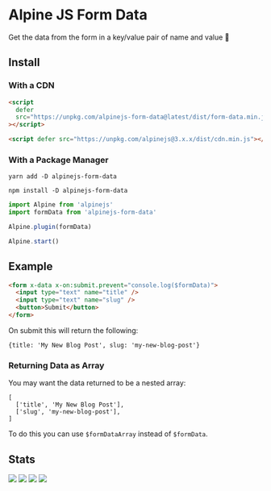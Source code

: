 # Alpine JS Form Data

Get the data from the form in a key/value pair of name and value 🥯

## Install

### With a CDN

```html
<script
  defer
  src="https://unpkg.com/alpinejs-form-data@latest/dist/form-data.min.js"
></script>

<script defer src="https://unpkg.com/alpinejs@3.x.x/dist/cdn.min.js"></script>
```

### With a Package Manager

```shell
yarn add -D alpinejs-form-data

npm install -D alpinejs-form-data
```

```js
import Alpine from 'alpinejs'
import formData from 'alpinejs-form-data'

Alpine.plugin(formData)

Alpine.start()
```

## Example

```html
<form x-data x-on:submit.prevent="console.log($formData)">
  <input type="text" name="title" />
  <input type="text" name="slug" />
  <button>Submit</button>
</form>
```

On submit this will return the following:

```
{title: 'My New Blog Post', slug: 'my-new-blog-post'}
```

### Returning Data as Array

You may want the data returned to be a nested array:

```
[
  ['title', 'My New Blog Post'],
  ['slug', 'my-new-blog-post'],
]
```

To do this you can use `$formDataArray` instead of `$formData`.

## Stats

![](https://img.shields.io/bundlephobia/min/alpinejs-form-data)
![](https://img.shields.io/npm/v/alpinejs-form-data)
![](https://img.shields.io/npm/dt/alpinejs-form-data)
![](https://img.shields.io/github/license/markmead/alpinejs-form-data)

